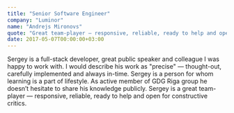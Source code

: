 ```yaml
---
title: "Senior Software Engineer"
company: "Luminor"
name: "Andrejs Mironovs"
quote: "Great team-player — responsive, reliable, ready to help and open for constructive critics."
date: 2017-05-07T00:00:00+03:00
---
```


Sergey is a full-stack developer, great public speaker and colleague I was happy to work with.
I would describe his work as "precise" — thought-out, carefully implemented and always in-time.
Sergey is a person for whom learning is a part of lifestyle.
As active member of GDG Riga group he doesn’t hesitate to share his knowledge publicly.
Sergey is a great team-player — responsive, reliable, ready to help and open for constructive critics.
